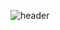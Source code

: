 ![header](https://capsule-render.vercel.app/api?type=wave&color=B7DD79&height=300&section=header&text=Hi👋,%20I'm%20InchanBaek&fontSize=70&animation=fadeIn&fontColor=FFFFFF&reversal=true)

